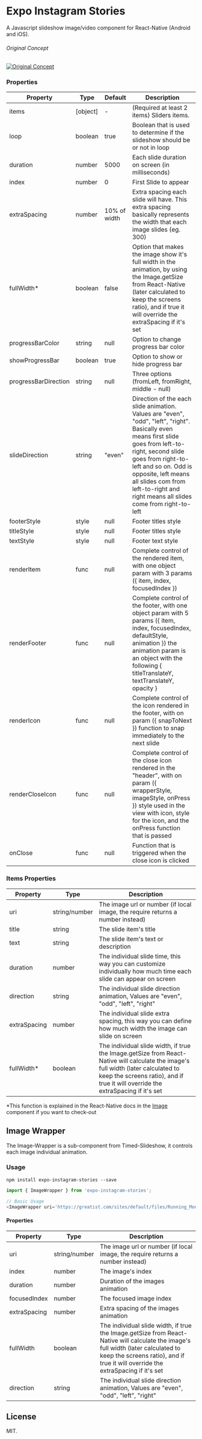 # Expo Instagram Stories

A Javascript slideshow image/video component for React-Native (Android and iOS).


###### Original Concept

[![Original Concept](https://media.giphy.com/media/13PeRgYf018hySlup7/giphy.gif)](https://cdn.dribbble.com/users/4605/videos/2645/fordribbbs.mp4)


### Properties

| **Property**         | **Type** | **Default**  | **Description**                                                                                                                                                                                                                                                                                              |
| -------------------- | -------- | ------------ | ------------------------------------------------------------------------------------------------------------------------------------------------------------------------------------------------------------------------------------------------------------------------------------------------------------ |
| items                | [object] | -            | (Required at least 2 items) Sliders items.                                                                                                                                                                                                                                                                   |
| loop                 | boolean  | true         | Boolean that is used to determine if the slideshow should be or not in loop                                                                                                                                                                                                                                  |
| duration             | number   | 5000         | Each slide duration on screen (in milliseconds)                                                                                                                                                                                                                                                              |
| index                | number   | 0            | First Slide to appear                                                                                                                                                                                                                                                                                        |
| extraSpacing         | number   | 10% of width | Extra spacing each slide will have. This extra spacing basically represents the width that each image slides (eg. 300)                                                                                                                                                                                       |
| fullWidth\*          | boolean  | false        | Option that makes the image show it's full width in the animation, by using the Image.getSize from React-Native (later calculated to keep the screens ratio), and if true it will override the extraSpacing if it's set                                                                                      |
| progressBarColor     | string   | null         | Option to change progress bar color                                                                                                                                                                                                                                                                          |
| showProgressBar      | boolean  | true         | Option to show or hide progress bar                                                                                                                                                                                                                                                                          |
| progressBarDirection | string   | null         | Three options (fromLeft, fromRight, middle - null)                                                                                                                                                                                                                                                           |
| slideDirection       | string   | "even"       | Direction of the each slide animation. Values are "even", "odd", "left", "right". Basically even means first slide goes from left-to-right, second slide goes from right-to-left and so on. Odd is opposite, left means all slides com from left-to-right and right means all slides come from right-to-left |  |
| footerStyle          | style    | null         | Footer titles style                                                                                                                                                                                                                                                                                          |
| titleStyle           | style    | null         | Footer titles style                                                                                                                                                                                                                                                                                          |
| textStyle            | style    | null         | Footer text style                                                                                                                                                                                                                                                                                            |
| renderItem           | func     | null         | Complete control of the rendered item, with one object param with 3 params ({ item, index, focusedIndex })                                                                                                                                                                                                   |
| renderFooter         | func     | null         | Complete control of the footer, with one object param with 5 params ({ item, index, focusedIndex, defaultStyle, animation }) the animation param is an object with the following { titleTranslateY, textTranslateY, opacity }                                                                                |
| renderIcon           | func     | null         | Complete control of the icon rendered in the footer, with on param ({ snapToNext }) function to snap immediately to the next slide                                                                                                                                                                           |
| renderCloseIcon      | func     | null         | Complete control of the close icon rendered in the "header", with on param ({ wrapperStyle, imageStyle, onPress }) style used in the view with icon, style for the icon, and the onPress function that is passed                                                                                             |
| onClose              | func     | null         | Function that is triggered when the close icon is clicked                                                                                                                                                                                                                                                    |

### Items Properties

| **Property** | **Type**      | **Description**                                                                                                                                                                                                       |
| ------------ | ------------- | --------------------------------------------------------------------------------------------------------------------------------------------------------------------------------------------------------------------- |
| uri          | string/number | The image url or number (if local image, the require returns a number instead)                                                                                                                                        |
| title        | string        | The slide item's title                                                                                                                                                                                                |
| text         | string        | The slide item's text or description                                                                                                                                                                                  |
| duration     | number        | The individual slide time, this way you can customize individually how much time each slide can appear on screen                                                                                                      |
| direction    | string        | The individual slide direction animation, Values are "even", "odd", "left", "right"                                                                                                                                   |
| extraSpacing | number        | The individual slide extra spacing, this way you can define how much width the image can slide on screen                                                                                                              |
| fullWidth\*  | boolean       | The individual slide width, if true the Image.getSize from React-Native will calculate the image's full width (later calculated to keep the screens ratio), and if true it will override the extraSpacing if it's set |

\*This function is explained in the React-Native docs in the [Image](https://facebook.github.io/react-native/docs/image#getsize) component if you want to check-out

## Image Wrapper

The Image-Wrapper is a sub-component from Timed-Slideshow, it controls each image individual animation.

### Usage


`
npm install expo-instagram-stories --save
`

```javascript
import { ImageWrapper } from 'expo-instagram-stories';
```

```javascript
// Basic Usage
<ImageWrapper uri='https://greatist.com/sites/default/files/Running_Mountain.jpg' />
```

#### Properties

| **Property** | **Type**      | **Description**                                                                                                                                                                                                       |
| ------------ | ------------- | --------------------------------------------------------------------------------------------------------------------------------------------------------------------------------------------------------------------- |
| uri          | string/number | The image url or number (if local image, the require returns a number instead)                                                                                                                                        |
| index        | number        | The image's index                                                                                                                                                                                                     |
| duration     | number        | Duration of the images animation                                                                                                                                                                                      |
| focusedIndex | number        | The focused image index                                                                                                                                                                                               |
| extraSpacing | number        | Extra spacing of the images animation                                                                                                                                                                                 |
| fullWidth    | boolean       | The individual slide width, if true the Image.getSize from React-Native will calculate the image's full width (later calculated to keep the screens ratio), and if true it will override the extraSpacing if it's set |
| direction    | string        | The individual slide direction animation, Values are "even", "odd", "left", "right"                                                                                                                                   |

## License

MIT.
